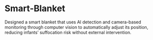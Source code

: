 # Smart-Blanket
Designed a smart blanket that uses AI detection and camera-based monitoring through computer vision to automatically adjust its position, reducing infants’ suffocation risk without external intervention.
